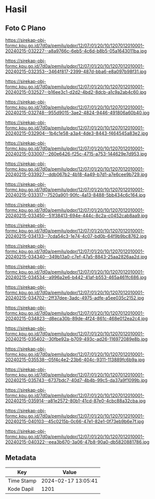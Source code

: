 # Hasil

## Foto C Plano

https://sirekap-obj-formc.kpu.go.id/7d0a/pemilu/pdpr/12/07/01/20/10/1207012010001-20240215-032227--a8a9766c-6eb5-4c6d-b8b5-05a1643011ba.jpg

https://sirekap-obj-formc.kpu.go.id/7d0a/pemilu/pdpr/12/07/01/20/10/1207012010001-20240215-032353--3464f817-2399-487d-bba6-e8a097b98f31.jpg

https://sirekap-obj-formc.kpu.go.id/7d0a/pemilu/pdpr/12/07/01/20/10/1207012010001-20240215-032527--b16ee3c1-d2d2-4bd2-8dcb-a1c9a2ab4c60.jpg

https://sirekap-obj-formc.kpu.go.id/7d0a/pemilu/pdpr/12/07/01/20/10/1207012010001-20240215-032748--955d9015-3ae2-4824-9446-491806a60b40.jpg

https://sirekap-obj-formc.kpu.go.id/7d0a/pemilu/pdpr/12/07/01/20/10/1207012010001-20240215-032904--1b4c1e58-a3a4-4de3-8443-f464545a83e2.jpg

https://sirekap-obj-formc.kpu.go.id/7d0a/pemilu/pdpr/12/07/01/20/10/1207012010001-20240215-033007--260e6426-f25c-4715-a753-144629e7d953.jpg

https://sirekap-obj-formc.kpu.go.id/7d0a/pemilu/pdpr/12/07/01/20/10/1207012010001-20240215-033927--ddb067b2-4b18-4a49-b7d1-a7e6cee9b729.jpg

https://sirekap-obj-formc.kpu.go.id/7d0a/pemilu/pdpr/12/07/01/20/10/1207012010001-20240215-033317--7520a901-90fc-4a13-8488-5bb434c6c164.jpg

https://sirekap-obj-formc.kpu.go.id/7d0a/pemilu/pdpr/12/07/01/20/10/1207012010001-20240215-033450--51f38413-694e-444c-8c2a-c0452cab8aa9.jpg

https://sirekap-obj-formc.kpu.go.id/7d0a/pemilu/pdpr/12/07/01/20/10/1207012010001-20240215-034133--7cda54c3-1e74-4c07-bd0b-64f9b9bc8762.jpg

https://sirekap-obj-formc.kpu.go.id/7d0a/pemilu/pdpr/12/07/01/20/10/1207012010001-20240215-034340--349b13a0-c7ef-47a5-8843-25aa2826aa2d.jpg

https://sirekap-obj-formc.kpu.go.id/7d0a/pemilu/pdpr/12/07/01/20/10/1207012010001-20240215-034534--a996a2e6-b442-41af-b553-465a461fc686.jpg

https://sirekap-obj-formc.kpu.go.id/7d0a/pemilu/pdpr/12/07/01/20/10/1207012010001-20240215-034702--2ff37dee-3adc-4975-adfe-a5ee035c2152.jpg

https://sirekap-obj-formc.kpu.go.id/7d0a/pemilu/pdpr/12/07/01/20/10/1207012010001-20240215-034823--d8eca30b-89de-4f24-861c-468e012ea2c4.jpg

https://sirekap-obj-formc.kpu.go.id/7d0a/pemilu/pdpr/12/07/01/20/10/1207012010001-20240215-035402--30fbe92a-b709-493c-ad26-116972089e8b.jpg

https://sirekap-obj-formc.kpu.go.id/7d0a/pemilu/pdpr/12/07/01/20/10/1207012010001-20240215-035538--05f4c4e2-23b6-404c-9311-113889fc6b9a.jpg

https://sirekap-obj-formc.kpu.go.id/7d0a/pemilu/pdpr/12/07/01/20/10/1207012010001-20240215-035743--6737bdc7-40d7-4b4b-99c5-da37a9f1099b.jpg

https://sirekap-obj-formc.kpu.go.id/7d0a/pemilu/pdpr/12/07/01/20/10/1207012010001-20240215-035914--a81e2572-80b1-41cd-87e0-4cbc88a32cba.jpg

https://sirekap-obj-formc.kpu.go.id/7d0a/pemilu/pdpr/12/07/01/20/10/1207012010001-20240215-040103--45c0215b-0c66-47e1-82e1-0f73eb9b6e7f.jpg

https://sirekap-obj-formc.kpu.go.id/7d0a/pemilu/pdpr/12/07/01/20/10/1207012010001-20240215-040322--eea3b670-3a06-47b8-90a0-db5820881786.jpg


## Metadata

| Key        | Value               |
| ---------- | ------------------- |
| Time Stamp | 2024-02-17 13:05:41 |
| Kode Dapil | 1201                |



